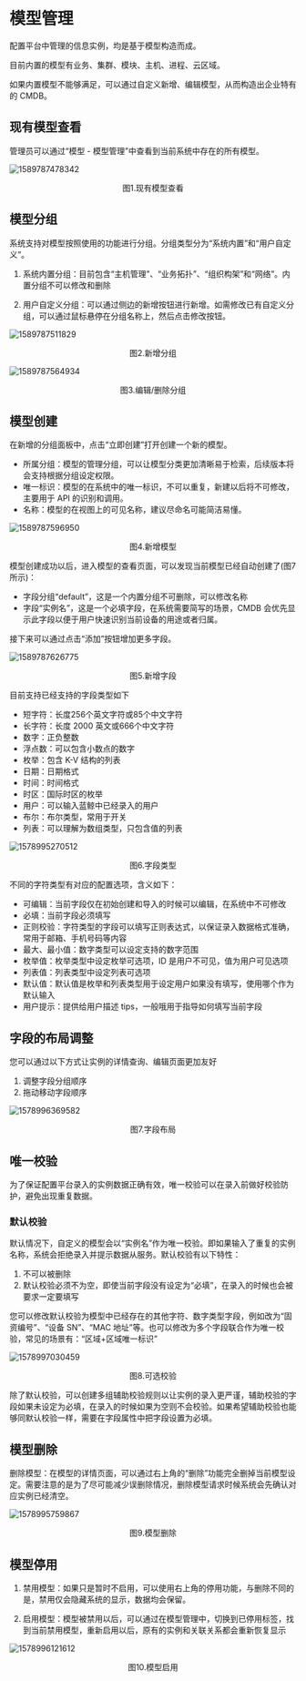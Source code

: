 # 模型管理

配置平台中管理的信息实例，均是基于模型构造而成。

目前内置的模型有业务、集群、模块、主机、进程、云区域。

如果内置模型不能够满足，可以通过自定义新增、编辑模型，从而构造出企业特有的 CMDB。

## 现有模型查看

管理员可以通过“模型 - 模型管理”中查看到当前系统中存在的所有模型。

![1589787478342](../media/1589787478342.png)
<center>图1.现有模型查看</center>

## 模型分组

系统支持对模型按照使用的功能进行分组。分组类型分为“系统内置”和“用户自定义”。

1. 系统内置分组：目前包含“主机管理”、“业务拓扑”、“组织构架”和“网络”。内置分组不可以修改和删除

2. 用户自定义分组：可以通过侧边的新增按钮进行新增。如需修改已有自定义分组，可以通过鼠标悬停在分组名称上，然后点击修改按钮。

![1589787511829](../media/1589787511829.png)
<center>图2.新增分组</center>

![1589787564934](../media/1589787564934.png)
<center>图3.编辑/删除分组</center>

## 模型创建

在新增的分组面板中，点击“立即创建”打开创建一个新的模型。

- 所属分组：模型的管理分组，可以让模型分类更加清晰易于检索，后续版本将会支持根据分组设定权限。
- 唯一标识：模型的在系统中的唯一标识，不可以重复，新建以后将不可修改，主要用于 API 的识别和调用。
- 名称：模型的在视图上的可见名称，建议尽命名可能简洁易懂。

![1589787596950](../media/1589787596950.png)
<center>图4.新增模型</center>

模型创建成功以后，进入模型的查看页面，可以发现当前模型已经自动创建了(图7所示)：

- 字段分组“default”，这是一个内置分组不可删除，可以修改名称
- 字段“实例名”，这是一个必填字段，在系统需要简写的场景，CMDB 会优先显示此字段以便于用户快速识别当前设备的用途或者归属。

接下来可以通过点击“添加”按钮增加更多字段。

![1589787626775](../media/1589787626775.png)
<center>图5.新增字段</center>

目前支持已经支持的字段类型如下

- 短字符：长度256个英文字符或85个中文字符
- 长字符：长度 2000 英文或666个中文字符
- 数字：正负整数
- 浮点数：可以包含小数点的数字
- 枚举：包含 K-V 结构的列表
- 日期：日期格式
- 时间：时间格式
- 时区：国际时区的枚举
- 用户：可以输入蓝鲸中已经录入的用户
- 布尔：布尔类型，常用于开关
- 列表：可以理解为数组类型，只包含值的列表

![1578995270512](../media/1578995270512.png)
<center>图6.字段类型</center>

不同的字符类型有对应的配置选项，含义如下：

- 可编辑：当前字段仅在初始创建和导入的时候可以编辑，在系统中不可修改
- 必填：当前字段必须填写
- 正则校验：字符类型的字段可以填写正则表达式，以保证录入数据格式准确，常用于邮箱、手机号码等内容
- 最大、最小值：数字类型可以设定支持的数字范围
- 枚举值：枚举类型中设定枚举可选项，ID 是用户不可见，值为用户可见选项
- 列表值：列表类型中设定列表可选项
- 默认值：默认值是枚举和列表类型用于设定用户如果没有填写，使用哪个作为默认输入
- 用户提示：提供给用户描述 tips，一般哦用于指导如何填写当前字段

## 字段的布局调整

您可以通过以下方式让实例的详情查询、编辑页面更加友好

1. 调整字段分组顺序
2. 拖动移动字段顺序

![1578996369582](../media/1578996369582.png)
<center>图7.字段布局</center>

## 唯一校验

为了保证配置平台录入的实例数据正确有效，唯一校验可以在录入前做好校验防护，避免出现重复数据。

### 默认校验

默认情况下，自定义的模型会以“实例名”作为唯一校验。即如果输入了重复的实例名称，系统会拒绝录入并提示数据从服务。默认校验有以下特性：

1. 不可以被删除
2. 默认校验必须不为空，即使当前字段没有设定为“必填”，在录入的时候也会被要求一定要填写

您可以修改默认校验为模型中已经存在的其他字符、数字类型字段，例如改为“固资编号”、“设备 SN”、“MAC 地址”等。也可以修改为多个字段联合作为唯一校验，常见的场景有：“区域+区域唯一标识”

![1578997030459](../media/1578997030459.png)
<center>图8.可选校验</center>

除了默认校验，可以创建多组辅助校验规则以让实例的录入更严谨，辅助校验的字段如果未设定为必填，在录入的时候如果为空则不会校验。如果希望辅助校验也能够同默认校验一样，需要在字段属性中把字段设置为必填。

## 模型删除

删除模型：在模型的详情页面，可以通过右上角的“删除”功能完全删掉当前模型设定。需要注意的是为了尽可能减少误删除情况，删除模型请求时候系统会先确认对应实例已经清空。

![1578995759867](../media/1578995759867.png)
<center>图9.模型删除</center>

## 模型停用

1. 禁用模型：如果只是暂时不启用，可以使用右上角的停用功能，与删除不同的是，禁用仅会隐藏系统的显示，数据均会保留。

3. 启用模型：模型被禁用以后，可以通过在模型管理中，切换到已停用标签，找到当前禁用模型，重新启用以后，原有的实例和关联关系都会重新恢复显示

![1578996121612](../media/1578996121612.png)
<center>图10.模型启用</center>
